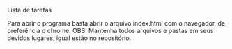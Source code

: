 Lista de tarefas

Para abrir o programa basta abrir o arquivo index.html com o navegador, de preferência o chrome.
OBS: Mantenha todos arquivos e pastas em seus devidos lugares, igual estão no repositório.